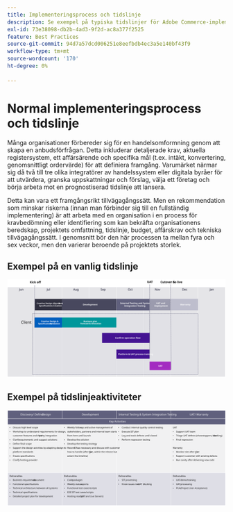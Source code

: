 ```yaml
---
title: Implementeringsprocess och tidslinje
description: Se exempel på typiska tidslinjer för Adobe Commerce-implementering och tidslinjeaktiviteter.
exl-id: 73e38098-db2b-4ad3-9f2d-ac8a377f2525
feature: Best Practices
source-git-commit: 94d7a57dcd006251e8eefbdb4ec3a5e140bf43f9
workflow-type: tm+mt
source-wordcount: '170'
ht-degree: 0%

---
```



# Normal implementeringsprocess och tidslinje

Många organisationer förbereder sig för en handelsomformning genom att skapa en anbudsförfrågan. Detta inkluderar detaljerade krav, aktuella registersystem, ett affärsärende och specifika mål (t.ex. intäkt, konvertering, genomsnittligt ordervärde) för att definiera framgång. Varumärket närmar sig då två till tre olika integratörer av handelssystem eller digitala byråer för att utvärdera, granska uppskattningar och förslag, välja ett företag och börja arbeta mot en prognostiserad tidslinje att lansera.

Detta kan vara ett framgångsrikt tillvägagångssätt. Men en rekommendation som minskar riskerna (innan man förbinder sig till en fullständig implementering) är att arbeta med en organisation i en process för kravbedömning eller identifiering som kan bekräfta organisationens beredskap, projektets omfattning, tidslinje, budget, affärskrav och tekniska tillvägagångssätt. I genomsnitt bör den här processen ta mellan fyra och sex veckor, men den varierar beroende på projektets storlek.

## Exempel på en vanlig tidslinje

![Exempel på tidslinje för vanlig implementering av handel](../../assets/playbooks/timeline-example.svg)

## Exempel på tidslinjeaktiviteter

![Exempel på tidslinjeaktiviteter för implementering av handel](../../assets/playbooks/timeline-activities-example.svg)
